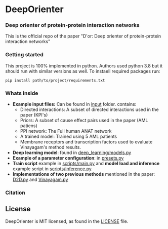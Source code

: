 # DeepOrienter
### Deep orienter of protein-protein interaction networks
This is the official repo of the paper "D'or: Deep orienter of protein-protein interaction networks"
### Getting started
This project is 100% implemented in python. Authors used python 3.8 but it should run with similar versions as well.
To instaell required packages run:
``` 
pip install path/to/project/requirements.txt
```

### Whats inside
 - **Example input files:** Can be found in [input](input) folder. contains:
    - Directed interactions: A subset of directed interactions used in the paper (KPI's)
    - Priors: A subset of cause effect pairs used in the paper (AML patiens)
    - PPI network: The Full human ANAT network
    - A trained model: Trained using 5 AML patients
    - Membrane receptors and transcription factors used to evaluate Vinayagam's method results.
- **Deep learning model**: found in [deep_learning/models.py](deep_learning/models.py)
- **Example of a parameter configuration**: in [presets.py](presets.py)
- **Train script** example in [scripts/main.py](scripts/main.py) and **model load and inference** example script in [scripts/inference.py](scripts/inference.py)
- **Implementations of two previous methods** mentioned in the paper: [D2D.py](D2D.py) and [Vinayagam.py](Vinayagam.py)


### Citation 


## License
DeepOrienter is MIT licensed, as found in the [LICENSE](LICENSE) file.
